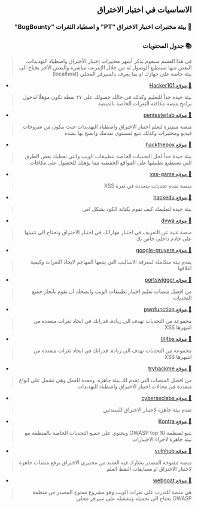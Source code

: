 <h2 dir='rtl' align='right'>الاساسيات في اختبار الاختراق  </h2>

<h3 dir='rtl' align='right'> 🧪 بيئة مختبرات اختبار الاختراق "PT" و اصطياد الثغرات "BugBounty"</h3>

## <h3 dir='rtl' align='right'>📚 جدول المحتويات  </h3>
>  <p dir='rtl' align='right'> في هذا القسم سنقوم بذكر أشهر مختبرات إختبار الأختراق واصطياد التهديدات، البعض منها تستطيع الوصول له من خلال الإنترنت مباشرة والبعض الآخر يحتاج الى بيئة خاصة على جهازك او بما يعرف بالسيرفر المحلي (localhost) 
  
- [<p dir='rtl' align='right'>🧪 موقع Hacker101 </p>](https://www.hacker101.com/)
>  <p dir='rtl' align='right'> بيئة جيدة جداً للتعليم وكذلك في حالك حصولك على ٢٧ نقطة تكون مؤهلًا لدخول برامج منصة مكافئة الثغرات الخاصة بالمنصة
- [<p dir='rtl' align='right'>🧪 موقع pentesterlab </p>](https://pentesterlab.com/)
>  <p dir='rtl' align='right'> منصة متميزة لتعلم اختبار الاختراق واصطياد التهديدات حيث تتكون من شروحات فيديو ومختبرات وكذلك تتبع لمستوى تقدمك وانصح بها بشدة
- [<p dir='rtl' align='right'>🧪 موقع hackthebox </p>](https://www.hackthebox.eu/)
>  <p dir='rtl' align='right'> بيئة جيدة جداً لحل التحديات الخاصة بتطبيقات الويب والتي تعطيك بعض الطرق التي تستطيع تطبيقها على المواقع الحقيقية مما يؤهلك للحصول على مكافآت
- [<p dir='rtl' align='right'>🧪 موقع xss-game </p>](https://xss-game.appspot.com/)
>  <p dir='rtl' align='right'> منصة تقدم تحديات متعددة في ثغرة XSS
- [<p dir='rtl' align='right'>🧪 موقع hackedu </p>](https://www.hackedu.com)
>  <p dir='rtl' align='right'>  بيئة جيدة لتعليمك كيف تقوم بكتابة الكود بشكل امن
- [<p dir='rtl' align='right'>🧪 موقع dvwa </p>](http://www.dvwa.co.uk)
>  <p dir='rtl' align='right'> منصة غنية عن التعريف في اختبار مهاراتك في اختبار الاختراق وتحتاج الى تثبيتها على خادم داخلي خاص بك
- [<p dir='rtl' align='right'>🧪 موقع google-gruyere </p>](https://google-gruyere.appspot.com)
>  <p dir='rtl' align='right'> يقدم بيئة متكاملة لمعرفة الاساليب التي يتبعها المهاجم لايجاد الثغرات وكيفية اغلاقها
- [<p dir='rtl' align='right'>🧪 موقع portswigger </p>](https://portswigger.net/web-security)
>  <p dir='rtl' align='right'>  من افضل منصات تعليم اختبار تطبيقات الويب وانصحك ان تقوم بانجاز جميع التحديات
- [<p dir='rtl' align='right'>🧪 موقع pwnfunction </p>](https://xss.pwnfunction.com)
>  <p dir='rtl' align='right'> مجموعة من التحديات تهدف الى زيادة. قدراتك في ايجاد ثغرات متعدده من اشهرها XSS
- [<p dir='rtl' align='right'>🧪 موقع 0l4bs </p>](https://github.com/tegal1337/0l4bs)
>  <p dir='rtl' align='right'> مجموعة من التحديات تهدف الى زيادة. قدراتك في ايجاد ثغرات متعدده من اشهرها XSS
- [<p dir='rtl' align='right'>🧪 موقع tryhackme </p>](https://tryhackme.com/)
>  <p dir='rtl' align='right'> من افضل المنصات التي تقدم لك بيئة جاهزة. ومعدة للعمل وهي تشمل على انواع متعددة في مجالات اختبار الاختراق واصطياد التهديدات
- [<p dir='rtl' align='right'>🧪 موقع cyberseclabs </p>](https://www.cyberseclabs.co.uk)
>  <p dir='rtl' align='right'>  تقدم بيئة جاهزة لاختبار الاختراق للمبتدئين
- [<p dir='rtl' align='right'>🧪 موقع Kontra </p>](https://application.security/free-application-security-training)
>  <p dir='rtl' align='right'> يتبع لمنظمة OWASP top 10  ويحتوي على جميع التحديات الخاصة بالمنظمة مع بيئة جاهزة لاجراء الاختبارات
- [<p dir='rtl' align='right'>🧪 موقع vulnhub </p>](http://vulnhub.com/)
>  <p dir='rtl' align='right'> منصة مفتوحة المصدر يشارك فيه العديد من مختبري الاختراق برفع منصات جاهزة لاختبار الاختراق او مسابقات التقط العلم
- [<p dir='rtl' align='right'>🧪 موقع webgoat </p>](https://github.com/WebGoat/WebGoat)
>  <p dir='rtl' align='right'> هي منصة للتدرب على ثغرات الويب وهو مشروع مفتوح المصدر من منظمة OWASP يحتاج الى تحميله وتشغيله على سيرفر محلي
  

